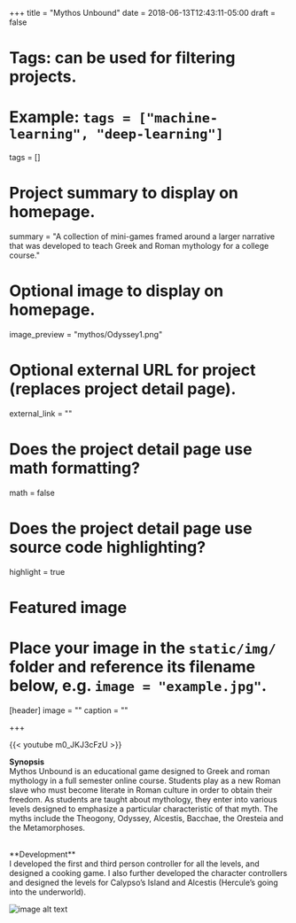 +++
title = "Mythos Unbound"
date = 2018-06-13T12:43:11-05:00
draft = false

# Tags: can be used for filtering projects.
# Example: `tags = ["machine-learning", "deep-learning"]`
tags = []

# Project summary to display on homepage.
summary = "A collection of mini-games framed around a larger narrative that was developed to teach Greek and Roman mythology for a college course."

# Optional image to display on homepage.
image_preview = "mythos/Odyssey1.png"

# Optional external URL for project (replaces project detail page).
external_link = ""

# Does the project detail page use math formatting?
math = false

# Does the project detail page use source code highlighting?
highlight = true

# Featured image
# Place your image in the `static/img/` folder and reference its filename below, e.g. `image = "example.jpg"`.
[header]
image = ""
caption = ""

+++

{{< youtube m0_JKJ3cFzU >}}

**Synopsis**</br>
Mythos Unbound is an educational game designed to Greek and roman mythology in a full semester online course. Students play as a new Roman slave who must become literate in Roman culture in order to obtain their freedom. As students are taught about mythology, they enter into various levels designed to emphasize a particular characteristic of that myth. The myths include the Theogony, Odyssey, Alcestis,  Bacchae, the Oresteia and the Metamorphoses.

</br>
**Development**</br>
I developed the first and third person controller for all the levels, and designed a cooking game. I also further developed the character controllers and designed the levels for Calypso’s Island and Alcestis (Hercule’s going into the underworld).

![image alt text](/img/mythos/Odyssey1.png)

